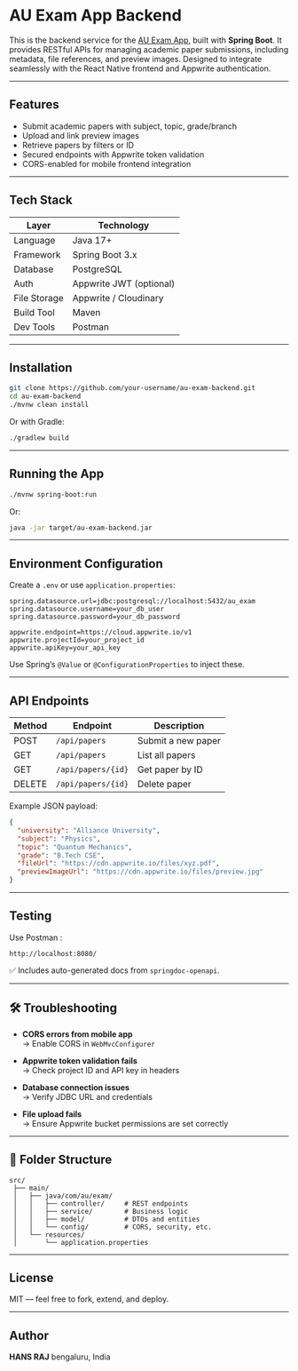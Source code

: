 #  AU Exam App Backend

This is the backend service for the [AU Exam App](https://github.com/HansrajS1/Au-Exam-App), built with **Spring Boot**. It provides RESTful APIs for managing academic paper submissions, including metadata, file references, and preview images. Designed to integrate seamlessly with the React Native frontend and Appwrite authentication.

---

##  Features

-  Submit academic papers with subject, topic, grade/branch
-  Upload and link preview images
-  Retrieve papers by filters or ID
-  Secured endpoints with Appwrite token validation
-  CORS-enabled for mobile frontend integration

---

##  Tech Stack

| Layer       | Technology             |
|-------------|------------------------|
| Language    | Java 17+               |
| Framework   | Spring Boot 3.x        |
| Database    | PostgreSQL             |
| Auth        | Appwrite JWT (optional)|
| File Storage| Appwrite / Cloudinary  |
| Build Tool  | Maven                  |
| Dev Tools   | Postman                |

---

##  Installation

```bash
git clone https://github.com/your-username/au-exam-backend.git
cd au-exam-backend
./mvnw clean install
```

Or with Gradle:

```bash
./gradlew build
```

---

##  Running the App

```bash
./mvnw spring-boot:run
```

Or:

```bash
java -jar target/au-exam-backend.jar
```

---

##  Environment Configuration

Create a `.env` or use `application.properties`:

```properties
spring.datasource.url=jdbc:postgresql://localhost:5432/au_exam
spring.datasource.username=your_db_user
spring.datasource.password=your_db_password

appwrite.endpoint=https://cloud.appwrite.io/v1
appwrite.projectId=your_project_id
appwrite.apiKey=your_api_key
```

 Use Spring’s `@Value` or `@ConfigurationProperties` to inject these.

---

##  API Endpoints

| Method | Endpoint             | Description                  |
|--------|----------------------|------------------------------|
| POST   | `/api/papers`        | Submit a new paper           |
| GET    | `/api/papers`        | List all papers              |
| GET    | `/api/papers/{id}`   | Get paper by ID              |
| DELETE | `/api/papers/{id}`   | Delete paper                 |

Example JSON payload:

```json
{
  "university": "Alliance University",
  "subject": "Physics",
  "topic": "Quantum Mechanics",
  "grade": "B.Tech CSE",
  "fileUrl": "https://cdn.appwrite.io/files/xyz.pdf",
  "previewImageUrl": "https://cdn.appwrite.io/files/preview.jpg"
}
```

---

##  Testing

Use Postman :

```
http://localhost:8080/
```

✅ Includes auto-generated docs from `springdoc-openapi`.

---

## 🛠️ Troubleshooting

- **CORS errors from mobile app**  
  → Enable CORS in `WebMvcConfigurer`

- **Appwrite token validation fails**  
  → Check project ID and API key in headers

- **Database connection issues**  
  → Verify JDBC URL and credentials

- **File upload fails**  
  → Ensure Appwrite bucket permissions are set correctly

---

## 🧠 Folder Structure

```
src/
 ├── main/
 │   ├── java/com/au/exam/
 │   │   ├── controller/     # REST endpoints
 │   │   ├── service/        # Business logic
 │   │   ├── model/          # DTOs and entities
 │   │   └── config/         # CORS, security, etc.
 │   └── resources/
 │       └── application.properties
```

---

##  License

MIT — feel free to fork, extend, and deploy.

---

##  Author

**HANS RAJ**
 bengaluru, India  

